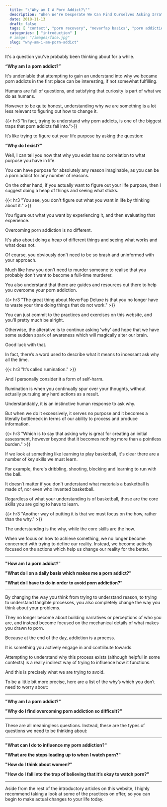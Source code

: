 ```yaml
---
  title: "\"Why am I A Porn Addict?\""
  description: "When We're Desperate We Can Find Ourselves Asking Irrational Questions And Attempting To Try And Understand Why We May Be A Porn Addict Is One Of Them."
  date: 2018-11-13
  draft: false
  tags: [ "context", "porn recovery", "neverfap basics", "porn addiction", "addiction", "awareness", "nofap", "neverfap", "neverfap deluxe", "neverfap basics", "nofap alternative" ]
  categories: [ "introduction" ]
  # image: "/images/face.jpg"
  slug: "why-am-i-am-porn-addict"
---
```


<!-- Very happy with edit -->

It's a question you've probably been thinking about for a while.

**“Why am I a porn addict?”**

It's undeniable that attempting to gain an understand into why we became porn addicts in the first place can be interesting, if not somewhat fulfilling.

Humans are full of questions, and satisfying that curiosity is part of what we do as humans.

However to be quite honest, understanding why we are something is a lot less relevant to figuring out how to change it. 

{{< hr3 "In fact, trying to understand why porn addicts, is one of the biggest traps that porn addicts fall into.">}}

It’s like trying to figure out your life purpose by asking the question:

**“Why do I exist?”**

Well, I can tell you now that why you exist has no correlation to what purpose you have in life. 

You can have purpose for absolutely any reason imaginable, as you can be a porn addict for any number of reasons. 

On the other hand, if you actually want to figure out your life purpose, then I suggest doing a heap of things and seeing what sticks.

{{< hr3 "You see, you don't figure out what you want in life by thinking about it." >}}

You figure out what you want by experiencing it, and then evaluating that experience.

Overcoming porn addiction is no different. 

It's also about doing a heap of different things and seeing what works and what does not.

Of course, you obviously don't need to be so brash and uninformed with your approach.

Much like how you don't need to murder someone to realise that you probably don't want to become a full-time murderer. 

You also understand that there are guides and resources out there to help you overcome your porn addiction. 

{{< hr3 "The great thing about NeverFap Deluxe is that you no longer have to waste your time doing things that do not work." >}}
 

You can just commit to the practices and exercises on this website, and you'll pretty much be alright. 

Otherwise, the alterative is to continue asking 'why' and hope that we have some sudden spark of awareness which will magically alter our brain.

Good luck with that.

In fact, there’s a word used to describe what it means to incessant ask why all the time. 


{{< hr3 "It’s called rumination." >}}

And I personally consider it a form of self-harm.

Rumination is when you continually spur over your thoughts, without actually pursuing any hard actions as a result.

Understandably, it is an instinctive human response to ask why. 

But when we do it excessively, it serves no purpose and it becomes a literally bottleneck in terms of our ability to process and produce information. 

{{< hr3 "Which is to say that asking why is great for creating an initial assessment, however beyond that it becomes nothing more than a pointless burden." >}}

If we look at something like learning to play basketball, it's clear there are a number of key skills we must learn. 

For example, there's dribbling, shooting, blocking and learning to run with the ball. 

It doesn’t matter if you don't understand what materials a basketball is made of, nor even who invented basketball. 

Regardless of what your understanding is of basketball, those are the core skills you are going to have to learn.  

<!-- Which is to say that while dribbling is important, practicing dribbling  -->

<!-- 

 is something which may help you better understand those skills, however the core skills themselves are undeniable.

 -->

{{< hr3 "Another way of putting it is that we must focus on the how, rather than the why." >}}


The understanding is the why, while the core skills are the how.

When we focus on how to achieve something, we no longer become concerned with trying to define our reality. Instead, we become actively focused on the actions which help us change our reality for the better. 

<hr class="hrul"/>

**"How am I a porn addict?"** 

**"What do I on a daily basis which makes me a porn addict?"** 

**"What do I have to do in order to avoid porn addiction?"**

<hr class="hrul__bottom"/>

By changing the way you think from trying to understand reason, to trying to understand tangible processes, you also completely change the way you think about your problems. 

They no longer become about building narratives or perceptions of who you are, and instead become focused on the mechanical details of what makes you drawn to porn.

Because at the end of the day, addiction is a process. 

It is something you actively engage in and contribute towards. 

Attempting to understand why this process exists (although helpful in some contexts) is a really indirect way of trying to influence how it functions. 

And this is precisely what we are trying to avoid. 

To be a little bit more precise, here are a list of the why’s which you don’t need to worry about:

<hr class="hrul"/>

**"Why am I a porn addict?"**

**"Why do I find overcoming porn addiction so difficult?"**

<hr class="hrul__bottom"/>

These are all meaningless questions. Instead, these are the types of questions we need to be thinking about:

<hr class="hrul"/>

**"What can I do to influence my porn addiction?"**

**"What are the steps leading up to when I watch porn?"**

**"How do I think about women?"**

**"How do I fall into the trap of believing that it’s okay to watch porn?"**

<hr class="hrul__bottom"/>

Aside from the rest of the introductory articles on this website, I highly recommend taking a look at some of the practices on offer, so you can begin to make actual changes to your life today.



